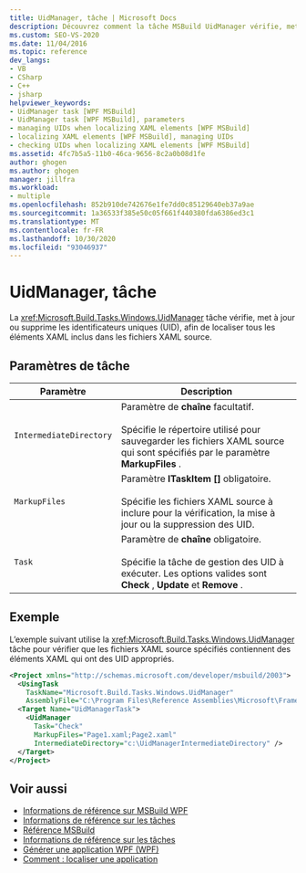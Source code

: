 ```yaml
---
title: UidManager, tâche | Microsoft Docs
description: Découvrez comment la tâche MSBuild UidManager vérifie, met à jour ou supprime les identificateurs uniques (UID) pour localiser tous les éléments XAML dans les fichiers XAML source.
ms.custom: SEO-VS-2020
ms.date: 11/04/2016
ms.topic: reference
dev_langs:
- VB
- CSharp
- C++
- jsharp
helpviewer_keywords:
- UidManager task [WPF MSBuild]
- UidManager task [WPF MSBuild], parameters
- managing UIDs when localizing XAML elements [WPF MSBuild]
- localizing XAML elements [WPF MSBuild], managing UIDs
- checking UIDs when localizing XAML elements [WPF MSBuild]
ms.assetid: 4fc7b5a5-11b0-46ca-9656-8c2a0b08d1fe
author: ghogen
ms.author: ghogen
manager: jillfra
ms.workload:
- multiple
ms.openlocfilehash: 852b910de742676e1fe7dd0c85129640eb37a9ae
ms.sourcegitcommit: 1a36533f385e50c05f661f440380fda6386ed3c1
ms.translationtype: MT
ms.contentlocale: fr-FR
ms.lasthandoff: 10/30/2020
ms.locfileid: "93046937"
---
```

# <a name="uidmanager-task"></a>UidManager, tâche

La <xref:Microsoft.Build.Tasks.Windows.UidManager> tâche vérifie, met à jour ou supprime les identificateurs uniques (UID), afin de localiser tous les éléments XAML inclus dans les fichiers XAML source.

## <a name="task-parameters"></a>Paramètres de tâche

| Paramètre | Description |
|-------------------------| - |
| `IntermediateDirectory` | Paramètre de **chaîne** facultatif.<br /><br /> Spécifie le répertoire utilisé pour sauvegarder les fichiers XAML source qui sont spécifiés par le paramètre **MarkupFiles** . |
| `MarkupFiles` | Paramètre **ITaskItem []** obligatoire.<br /><br /> Spécifie les fichiers XAML source à inclure pour la vérification, la mise à jour ou la suppression des UID. |
| `Task` | Paramètre de **chaîne** obligatoire.<br /><br /> Spécifie la tâche de gestion des UID à exécuter. Les options valides sont **Check** , **Update** et **Remove** . |

## <a name="example"></a>Exemple

 L’exemple suivant utilise la <xref:Microsoft.Build.Tasks.Windows.UidManager> tâche pour vérifier que les fichiers XAML source spécifiés contiennent des éléments XAML qui ont des UID appropriés.

```xml
<Project xmlns="http://schemas.microsoft.com/developer/msbuild/2003">
  <UsingTask
    TaskName="Microsoft.Build.Tasks.Windows.UidManager"
    AssemblyFile="C:\Program Files\Reference Assemblies\Microsoft\Framework\v3.0\PresentationBuildTasks.dll" />
  <Target Name="UidManagerTask">
    <UidManager
      Task="Check"
      MarkupFiles="Page1.xaml;Page2.xaml"
      IntermediateDirectory="c:\UidManagerIntermediateDirectory" />
  </Target>
</Project>
```

## <a name="see-also"></a>Voir aussi

- [Informations de référence sur MSBuild WPF](../msbuild/wpf-msbuild-reference.md)
- [Informations de référence sur les tâches](../msbuild/wpf-msbuild-task-reference.md)
- [Référence MSBuild](../msbuild/msbuild-reference.md)
- [Informations de référence sur les tâches](../msbuild/msbuild-task-reference.md)
- [Générer une application WPF (WPF)](/dotnet/framework/wpf/app-development/building-a-wpf-application-wpf)
- [Comment : localiser une application](/dotnet/framework/wpf/advanced/how-to-localize-an-application)